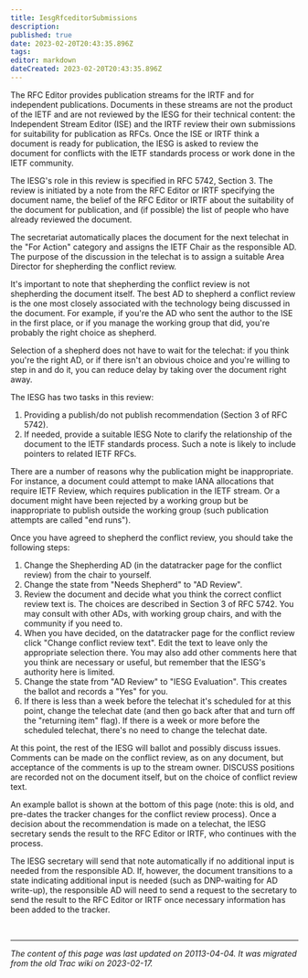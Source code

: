 ```yaml
---
title: IesgRfceditorSubmissions
description: 
published: true
date: 2023-02-20T20:43:35.896Z
tags: 
editor: markdown
dateCreated: 2023-02-20T20:43:35.896Z
---
```


 The RFC Editor provides publication streams for the IRTF and for independent publications. Documents in these streams are not the product of the IETF and are not reviewed by the IESG for their technical content: the Independent Stream Editor (ISE) and the IRTF review their own submissions for suitability for publication as RFCs. Once the ISE or IRTF think a document is ready for publication, the IESG is asked to review the document for conflicts with the IETF standards process or work done in the IETF community.

The IESG's role in this review is specified in RFC 5742, Section 3. The review is initiated by a note from the RFC Editor or IRTF specifying the document name, the belief of the RFC Editor or IRTF about the suitability of the document for publication, and (if possible) the list of people who have already reviewed the document.

The secretariat automatically places the document for the next telechat in the "For Action" category and assigns the IETF Chair as the responsible AD. The purpose of the discussion in the telechat is to assign a suitable Area Director for shepherding the conflict review.

It's important to note that shepherding the conflict review is not shepherding the document itself. The best AD to shepherd a conflict review is the one most closely associated with the technology being discussed in the document. For example, if you're the AD who sent the author to the ISE in the first place, or if you manage the working group that did, you're probably the right choice as shepherd.

Selection of a shepherd does not have to wait for the telechat: if you think you're the right AD, or if there isn't an obvious choice and you're willing to step in and do it, you can reduce delay by taking over the document right away.

The IESG has two tasks in this review:

 1.   Providing a publish/do not publish recommendation (​Section 3 of RFC 5742).
 2.   If needed, provide a suitable IESG Note to clarify the relationship of the document to the IETF standards process. Such a note is likely to include pointers to related IETF RFCs. 

There are a number of reasons why the publication might be inappropriate. For instance, a document could attempt to make IANA allocations that require IETF Review, which requires publication in the IETF stream. Or a document might have been rejected by a working group but be inappropriate to publish outside the working group (such publication attempts are called "end runs").

Once you have agreed to shepherd the conflict review, you should take the following steps:

 1.   Change the Shepherding AD (in the datatracker page for the conflict review) from the chair to yourself.
 2.   Change the state from "Needs Shepherd" to "AD Review".
 3.   Review the document and decide what you think the correct conflict review text is. The choices are described in ​Section 3 of RFC 5742. You may consult with other ADs, with working group chairs, and with the community if you need to.
 4.   When you have decided, on the datatracker page for the conflict review click "Change conflict review text". Edit the text to leave only the appropriate selection there. You may also add other comments here that you think are necessary or useful, but remember that the IESG's authority here is limited.
 5.   Change the state from "AD Review" to "IESG Evaluation". This creates the ballot and records a "Yes" for you.
 6.   If there is less than a week before the telechat it's scheduled for at this point, change the telechat date (and then go back after that and turn off the "returning item" flag). If there is a week or more before the scheduled telechat, there's no need to change the telechat date. 

At this point, the rest of the IESG will ballot and possibly discuss issues. Comments can be made on the conflict review, as on any document, but acceptance of the comments is up to the stream owner. DISCUSS positions are recorded not on the document itself, but on the choice of conflict review text.

An example ballot is shown at the bottom of this page (note: this is old, and pre-dates the tracker changes for the conflict review process). Once a decision about the recommendation is made on a telechat, the IESG secretary sends the result to the RFC Editor or IRTF, who continues with the process.

The IESG secretary will send that note automatically if no additional input is needed from the responsible AD. If, however, the document transitions to a state indicating additional input is needed (such as DNP-waiting for AD write-up), the responsible AD will need to send a request to the secretary to send the result to the RFC Editor or IRTF once necessary information has been added to the tracker.

&nbsp;
&nbsp;
&nbsp;

---

*The content of this page was last updated on 20113-04-04. It was migrated from the old Trac wiki on 2023-02-17.*